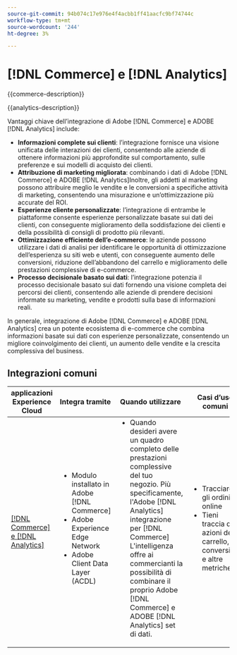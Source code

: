 ```yaml
---
source-git-commit: 94b074c17e976e4f4acbb1ff41aacfc9bf74744c
workflow-type: tm+mt
source-wordcount: '244'
ht-degree: 3%

---
```



# [!DNL Commerce] e [!DNL Analytics]

{{commerce-description}}

{{analytics-description}}

Vantaggi chiave dell’integrazione di Adobe [!DNL Commerce] e ADOBE [!DNL Analytics] include:

+ **Informazioni complete sui clienti**: l’integrazione fornisce una visione unificata delle interazioni dei clienti, consentendo alle aziende di ottenere informazioni più approfondite sul comportamento, sulle preferenze e sui modelli di acquisto dei clienti.
+ **Attribuzione di marketing migliorata**: combinando i dati di Adobe [!DNL Commerce] e ADOBE [!DNL Analytics]Inoltre, gli addetti al marketing possono attribuire meglio le vendite e le conversioni a specifiche attività di marketing, consentendo una misurazione e un’ottimizzazione più accurate del ROI.
+ **Esperienze cliente personalizzate**: l’integrazione di entrambe le piattaforme consente esperienze personalizzate basate sui dati dei clienti, con conseguente miglioramento della soddisfazione dei clienti e della possibilità di consigli di prodotto più rilevanti.
+ **Ottimizzazione efficiente dell’e-commerce**: le aziende possono utilizzare i dati di analisi per identificare le opportunità di ottimizzazione dell’esperienza su siti web e utenti, con conseguente aumento delle conversioni, riduzione dell’abbandono del carrello e miglioramento delle prestazioni complessive di e-commerce.
+ **Processo decisionale basato sui dati**: l’integrazione potenzia il processo decisionale basato sui dati fornendo una visione completa dei percorsi dei clienti, consentendo alle aziende di prendere decisioni informate su marketing, vendite e prodotti sulla base di informazioni reali.

In generale, integrazione di Adobe [!DNL Commerce] e ADOBE [!DNL Analytics] crea un potente ecosistema di e-commerce che combina informazioni basate sui dati con esperienze personalizzate, consentendo un migliore coinvolgimento dei clienti, un aumento delle vendite e la crescita complessiva del business.

## Integrazioni comuni

<table>
    <thead>
        <tr>
            <th>applicazioni Experience Cloud</th>
            <th>Integra tramite</th>
            <th>Quando utilizzare</th>
            <th>Casi d’uso comuni</th>
        </tr>
    </thead>
    <tbody>
        <tr>
            <td>
                <a href="../../integrations/tutorials/analytics-commerce/analytics-commerce.md" target="_blank" rel="noreferrer">[!DNL Commerce] e [!DNL Analytics]</a>
            </td>
            <td>
                <ul style="margin-top: 0;">
                    <li>Modulo installato in Adobe [!DNL Commerce]</li>
                    <li>Adobe Experience Edge Network</li>
                    <li>Adobe Client Data Layer (ACDL)</li>
                </ul>
            </td>
            <td>
                <ul style="margin-top: 0;">
                    <li>Quando desideri avere un quadro completo delle prestazioni complessive del tuo negozio. Più specificamente, l'Adobe [!DNL Analytics] integrazione per [!DNL Commerce] L'intelligenza offre ai commercianti la possibilità di combinare il proprio Adobe [!DNL Commerce] e ADOBE [!DNL Analytics] set di dati.</li>
                </ul>
            </td>
            <td>
                <ul style="margin-top: 0;">
                    <li>Tracciare gli ordini online</li>
                    <li>Tieni traccia di azioni del carrello, conversioni e altre metriche.</li>
                </ul>
            </td>
        </tr>        
    </tbody>
</table>
